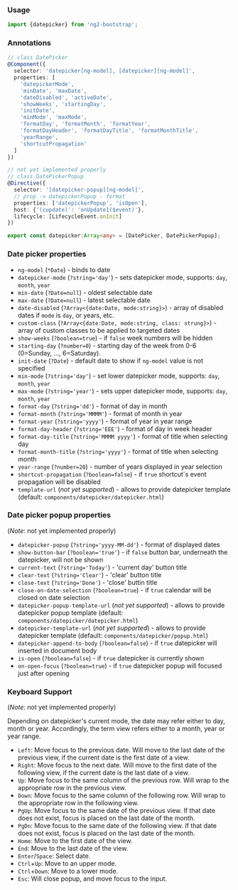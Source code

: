 ### Usage
```typescript
import {datepicker} from 'ng2-bootstrap';
```

### Annotations
```typescript
// class DatePicker
@Component({
  selector: 'datepicker[ng-model], [datepicker][ng-model]',
  properties: [
    'datepickerMode',
    'minDate', 'maxDate',
    'dateDisabled', 'activeDate',
    'showWeeks', 'startingDay',
    'initDate',
    'minMode', 'maxMode',
    'formatDay', 'formatMonth', 'formatYear',
    'formatDayHeader', 'formatDayTitle', 'formatMonthTitle',
    'yearRange',
    'shortcutPropagation'
  ]
})

// not yet implemented properly
// class DatePickerPopup
@Directive({
  selector: '[datepicker-popup][ng-model]',
  // prop -> datepickerPopup - format
  properties: ['datepickerPopup', 'isOpen'],
  host: {'(cupdate)': 'onUpdate1($event)'},
  lifecycle: [LifecycleEvent.onInit]
})

export const datepicker:Array<any> = [DatePicker, DatePickerPopup];
```

### Date picker properties
  - `ng-model` (`*Date`) - binds to date
  - `datepicker-mode` (`?string='day'`) - sets datepicker mode, supports: `day`, `month`, `year`
  - `min-date` (`?Date=null`) - oldest selectable date
  - `max-date` (`?Date=null`) - latest selectable date
  - `date-disabled` (`?Array<{date:Date, mode:string}>`) - array of disabled dates if `mode` is `day`, or years, etc.
  - `custom-class` (`?Array<{date:Date, mode:string, class: strung}>`) - array of custom classes to be applied to targeted dates
  - `show-weeks` (`?boolean=true`) - if `false` week numbers will be hidden
  - `starting-day` (`?number=0`) - starting day of the week from 0-6 (0=Sunday, ..., 6=Saturday).
  - `init-date` (`?Date`) - default date to show if `ng-model` value is not specified
  - `min-mode` (`?string='day'`) - set lower datepicker mode, supports: `day`, `month`, `year`
  - `max-mode` (`?string='year'`) - sets upper datepicker mode, supports: `day`, `month`, `year`
  - `format-day` (`?string='dd'`) - format of day in month
  - `format-month` (`?string='MMMM'`) - format of month in year
  - `format-year` (`?string='yyyy'`) - format of year in year range
  - `format-day-header` (`?string='EEE'`) - format of day in week header
  - `format-day-title` (`?string='MMMM yyyy'`) - format of title when selecting day
  - `format-month-title` (`?string='yyyy'`) - format of title when selecting month
  - `year-range` (`?number=20`) - number of years displayed in year selection
  - `shortcut-propagation` (`?boolean=false`) - if `true` shortcut`s event propagation will be disabled
  - `template-url` (*not yet supported*) - allows to provide datepicker template (default: `components/datepicker/datepicker.html`)

### Date picker popup properties
 (*Note*: not yet implemented properly)
  - `datepicker-popup` (`?string='yyyy-MM-dd'`) - format of displayed dates
  - `show-button-bar` (`?boolean='true'`) - if `false` button bar, underneath the datepicker, will not be shown
  - `current-text` (`?string='Today'`) - 'current day' button title
  - `clear-text` (`?string='Clear'`) - 'clear' button title
  - `close-text` (`?string='Done'`) - 'close' buttin title
  - `close-on-date-selection` (`?boolean=true`) - if `true` calendar will be closed on date selection
  - `datepicker-popup-template-url` (*not yet supported*) - allows to provide datepicker popup template (default: `components/datepicker/datepicker.html`)
  - `datepicker-template-url` (*not yet supported*) - allows to provide datepicker template (default: `components/datepicker/popup.html`)
  - `datepicker-append-to-body` (`?boolean=false`) - if `true` datepicker will inserted in document body
  - `is-open` (`?boolean=false`) - if `true` datepicker is currently shown
  - `on-open-focus` (`?boolean=true`) - if `true` datepicker popup will focused just after opening

### Keyboard Support
 (*Note*: not yet implemented properly)

Depending on datepicker's current mode, the date may refer either to day, month or year. Accordingly, the term view refers either to a month, year or year range.

 * `Left`: Move focus to the previous date. Will move to the last date of the previous view, if the current date is the first date of a view.
 * `Right`: Move focus to the next date. Will move to the first date of the following view, if the current date is the last date of a view.
 * `Up`: Move focus to the same column of the previous row. Will wrap to the appropriate row in the previous view.
 * `Down`: Move focus to the same column of the following row. Will wrap to the appropriate row in the following view.
 * `PgUp`: Move focus to the same date of the previous view. If that date does not exist, focus is placed on the last date of the month.
 * `PgDn`: Move focus to the same date of the following view. If that date does not exist, focus is placed on the last date of the month.
 * `Home`: Move to the first date of the view.
 * `End`: Move to the last date of the view.
 * `Enter`/`Space`: Select date.
 * `Ctrl`+`Up`: Move to an upper mode.
 * `Ctrl`+`Down`: Move to a lower mode.
 * `Esc`: Will close popup, and move focus to the input.
